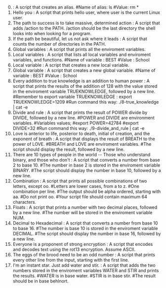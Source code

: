 0. <o> : A script that creates an alias.
      #Name of alias: ls
      #Value: rm * 
1. Hello you : A script that prints hello user, where user is the current Linux user.
2. The path to success is to take massive, determined action : A script that adds /action to the PATH. /action should be the last directory the shell looks into when looking for a program.
3. If the path be beautiful, let us not ask where it leads : A script that counts the number of directories in the PATH.
4. Global variables : A script that prints all the enviroment variables.
5. Local variables : A script that lists all local variables and enviroment variables, and functions.
     #Name of variable : BEST
     #Value : School
6. Local variable : A script that creates a new local variable.
7. Global variable : A script that creates a new global variable.
     #Name of variable : BEST                                                        #Value : School        
8. Every addition to true knowledge is an addition to human power : A script that prints the results of the addition of 128 with the value stored in the enviroment variable TRUEKNOWLEDGE, followed by a new line.
     #Remember to export variable TRUEKNOWLEDGE : export TRUEKNOWLEDGE=1209
     #Run command this way: ./8-true_knowledge | cat -e
9. Divide and rule : A script that prints the result of POWER divide by DIVIDE, followed by a new line.
     #POWER and DIVIDE are environment variables.
     #Variables values;
     #export POWER=42784
     #export DIVIDE=32
     #Run command this way: ./9-divide_and_rule | cat -e
10. Love is anterior to life, posterior to death, initial of creation, and the exponent of breath : A script that displays the result of BREATH to the power of LOVE.
    #BREATH and LOVE are enviroment variables.
    #The script should display the result, followed by a new line.
11. There are 10 types of people in the world -- Those who understand binary, and those who don't : A script that converts a number from base 2 to base 10.
    #The number in base 2 is stored in the enviroment variable BINARY.
    #The script should display the number in base 10, followed by a new line.
12. Combination : A script that prints all possible combinations of two letters, except oo.
    #Letters are lower cases, from a to z.
    #One combination per line.
    #The output should be alpha ordered, starting with aa.
    #Do not print oo.
    #Your script file should contain maximum 64 characters.
13. Floats : A script that prints a number with two decimal places, followed by a new line.
    #The number will be stored in the enviroment variable NUM.
14. Decimal to Hexadecimal : A script that converts a number from base 10 to base 16.
    #The number is base 10 is stored in the enviroment variable DECIMAL.
    #The script should display the number in base 16, followed by a new line.
15. Everyone is a proponent of strong encryption : A script that encodes and decodes text using the rot13 encryption. Assume ASCII.
16. The eggs of the brood need to be an odd number : A script that prints every other line from the input, starting with the first line.
17. I'm an instant star. Just add water and stir. : A script that adds the two numbers stored in the enviroment variables WATER and STIR and prints the results.
    #WATER is in base water.
    #STIR is in base stir.
    #The result should be in base behlnort.


